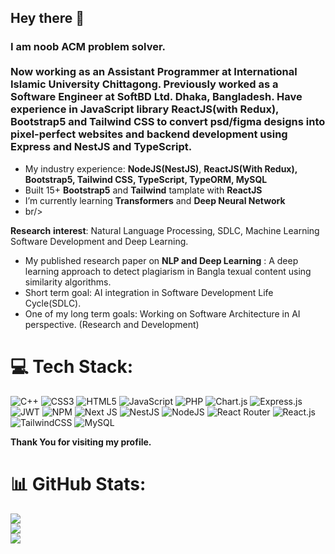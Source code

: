 ## Hey there 👋

### I am noob ACM problem solver. <br/><br/>Now working as an Assistant Programmer at International Islamic University Chittagong. Previously worked as a **Software Engineer** at SoftBD Ltd. Dhaka, Bangladesh. Have experience in JavaScript library **ReactJS**(with Redux), **Bootstrap5** and **Tailwind CSS** to convert psd/figma designs into pixel-perfect websites and backend development using Express and NestJS  and TypeScript.

- My industry experience:  **NodeJS(NestJS)**, **ReactJS(With Redux), Bootstrap5, Tailwind CSS, TypeScript, TypeORM, MySQL**
- Built 15+ **Bootstrap5** and **Tailwind** tamplate with **ReactJS**
- I’m currently learning **Transformers** and **Deep Neural Network**
- br/>

**Research** **interest**: Natural Language Processing, SDLC, Machine Learning Software Development and Deep Learning.
- My published research paper on **NLP and Deep Learning** : A deep learning approach to detect plagiarism in Bangla texual content using similarity algorithms.
- Short term goal: AI integration in Software Development Life Cycle(SDLC).
- One of my long term goals: Working on Software Architecture in AI perspective. (Research and Development)

# 💻 Tech Stack:
![C++](https://img.shields.io/badge/c++-%2300599C.svg?style=for-the-badge&logo=c%2B%2B&logoColor=white) ![CSS3](https://img.shields.io/badge/css3-%231572B6.svg?style=for-the-badge&logo=css3&logoColor=white) ![HTML5](https://img.shields.io/badge/html5-%23E34F26.svg?style=for-the-badge&logo=html5&logoColor=white) ![JavaScript](https://img.shields.io/badge/javascript-%23323330.svg?style=for-the-badge&logo=javascript&logoColor=%23F7DF1E) ![PHP](https://img.shields.io/badge/php-%23777BB4.svg?style=for-the-badge&logo=php&logoColor=white) ![Chart.js](https://img.shields.io/badge/chart.js-F5788D.svg?style=for-the-badge&logo=chart.js&logoColor=white) ![Express.js](https://img.shields.io/badge/express.js-%23404d59.svg?style=for-the-badge&logo=express&logoColor=%2361DAFB) ![JWT](https://img.shields.io/badge/JWT-black?style=for-the-badge&logo=JSON%20web%20tokens) ![NPM](https://img.shields.io/badge/NPM-%23000000.svg?style=for-the-badge&logo=npm&logoColor=white) ![Next JS](https://img.shields.io/badge/Next-black?style=for-the-badge&logo=next.js&logoColor=white) ![NestJS](https://img.shields.io/badge/nestjs-%23E0234E.svg?style=for-the-badge&logo=nestjs&logoColor=white) ![NodeJS](https://img.shields.io/badge/node.js-6DA55F?style=for-the-badge&logo=node.js&logoColor=white) ![React Router](https://img.shields.io/badge/React_Router-CA4245?style=for-the-badge&logo=react-router&logoColor=white) ![React.js](https://img.shields.io/badge/react-%2320232a.svg?style=for-the-badge&logo=react&logoColor=%2361DAFB) ![TailwindCSS](https://img.shields.io/badge/tailwindcss-%2338B2AC.svg?style=for-the-badge&logo=tailwind-css&logoColor=white) ![MySQL](https://img.shields.io/badge/mysql-%2300f.svg?style=for-the-badge&logo=mysql&logoColor=white) 

**Thank You for visiting my profile.**

# 📊 GitHub Stats:
![](https://github-readme-stats.vercel.app/api?username=emti19&theme=dark&hide_border=false&include_all_commits=false&count_private=false)<br/>
![](https://github-readme-streak-stats.herokuapp.com/?user=emti19&theme=dark&hide_border=false)<br/>
![](https://github-readme-stats.vercel.app/api/top-langs/?username=emti19&theme=dark&hide_border=false&include_all_commits=false&count_private=false&layout=compact) 
